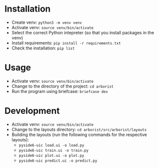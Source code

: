 # Installation
- Create venv: `python3 -m venv venv`
- Activate venv: `source venv/bin/activate`
- Select the correct Python intepreter (so that you install packages in the venv)
- Install requirements: `pip install -r requirements.txt`
- Check the installation: `pip list`

# Usage
- Activate venv: `source venv/bin/activate`
- Change to the directory of the project: `cd arborist`
- Run the program using briefcase: `briefcase dev`

# Development
- Activate venv: `source venv/bin/activate`
- Change to the layouts directory: `cd arborist/src/arborist/layouts`
- Building the layouts (run the following commands for the respective layouts):
  -  `pyside6-uic load.ui -o load.py`
  -  `pyside6-uic train.ui -o train.py`
  -  `pyside6-uic plot.ui -o plot.py`
  -  `pyside6-uic predict.ui -o predict.py`